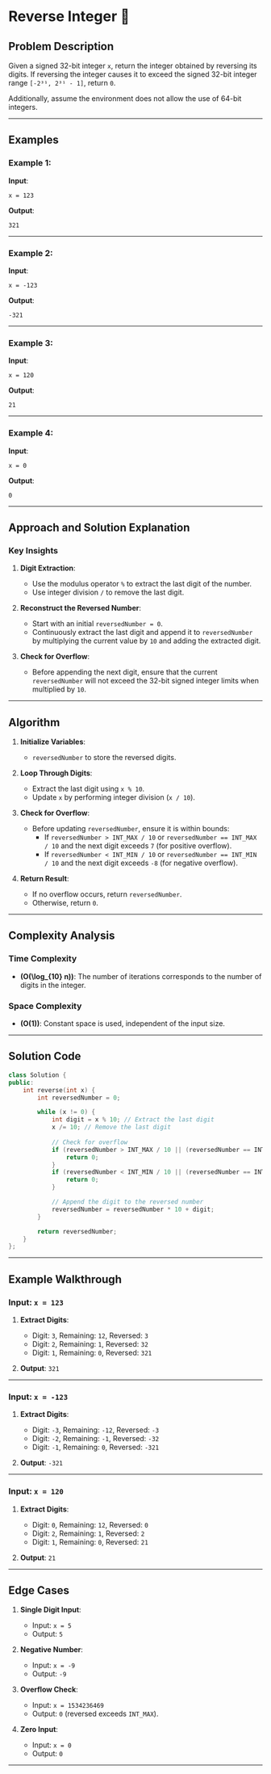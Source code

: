 # Reverse Integer 🔄

## Problem Description

Given a signed 32-bit integer `x`, return the integer obtained by reversing its digits. If reversing the integer causes it to exceed the signed 32-bit integer range `[-2³¹, 2³¹ - 1]`, return `0`.

Additionally, assume the environment does not allow the use of 64-bit integers.

---

## Examples

### Example 1:
**Input**:  
```plaintext
x = 123
```
**Output**:  
```plaintext
321
```

---

### Example 2:
**Input**:  
```plaintext
x = -123
```
**Output**:  
```plaintext
-321
```

---

### Example 3:
**Input**:  
```plaintext
x = 120
```
**Output**:  
```plaintext
21
```

---

### Example 4:
**Input**:  
```plaintext
x = 0
```
**Output**:  
```plaintext
0
```

---

## Approach and Solution Explanation

### Key Insights

1. **Digit Extraction**:
   - Use the modulus operator `%` to extract the last digit of the number.
   - Use integer division `/` to remove the last digit.

2. **Reconstruct the Reversed Number**:
   - Start with an initial `reversedNumber = 0`.
   - Continuously extract the last digit and append it to `reversedNumber` by multiplying the current value by `10` and adding the extracted digit.

3. **Check for Overflow**:
   - Before appending the next digit, ensure that the current `reversedNumber` will not exceed the 32-bit signed integer limits when multiplied by `10`.

---

## Algorithm

1. **Initialize Variables**:
   - `reversedNumber` to store the reversed digits.

2. **Loop Through Digits**:
   - Extract the last digit using `x % 10`.
   - Update `x` by performing integer division (`x / 10`).

3. **Check for Overflow**:
   - Before updating `reversedNumber`, ensure it is within bounds:
     - If `reversedNumber > INT_MAX / 10` or `reversedNumber == INT_MAX / 10` and the next digit exceeds `7` (for positive overflow).
     - If `reversedNumber < INT_MIN / 10` or `reversedNumber == INT_MIN / 10` and the next digit exceeds `-8` (for negative overflow).

4. **Return Result**:
   - If no overflow occurs, return `reversedNumber`.
   - Otherwise, return `0`.

---

## Complexity Analysis

### Time Complexity
- **\(O(\log_{10} n)\)**: The number of iterations corresponds to the number of digits in the integer.

### Space Complexity
- **\(O(1)\)**: Constant space is used, independent of the input size.

---

## Solution Code

```cpp
class Solution {
public:
    int reverse(int x) {
        int reversedNumber = 0;

        while (x != 0) {
            int digit = x % 10; // Extract the last digit
            x /= 10; // Remove the last digit
            
            // Check for overflow
            if (reversedNumber > INT_MAX / 10 || (reversedNumber == INT_MAX / 10 && digit > 7)) {
                return 0;
            }
            if (reversedNumber < INT_MIN / 10 || (reversedNumber == INT_MIN / 10 && digit < -8)) {
                return 0;
            }

            // Append the digit to the reversed number
            reversedNumber = reversedNumber * 10 + digit;
        }

        return reversedNumber;
    }
};
```

---

## Example Walkthrough

### Input: `x = 123`

1. **Extract Digits**:
   - Digit: `3`, Remaining: `12`, Reversed: `3`
   - Digit: `2`, Remaining: `1`, Reversed: `32`
   - Digit: `1`, Remaining: `0`, Reversed: `321`

2. **Output**: `321`

---

### Input: `x = -123`

1. **Extract Digits**:
   - Digit: `-3`, Remaining: `-12`, Reversed: `-3`
   - Digit: `-2`, Remaining: `-1`, Reversed: `-32`
   - Digit: `-1`, Remaining: `0`, Reversed: `-321`

2. **Output**: `-321`

---

### Input: `x = 120`

1. **Extract Digits**:
   - Digit: `0`, Remaining: `12`, Reversed: `0`
   - Digit: `2`, Remaining: `1`, Reversed: `2`
   - Digit: `1`, Remaining: `0`, Reversed: `21`

2. **Output**: `21`

---

## Edge Cases

1. **Single Digit Input**:
   - Input: `x = 5`
   - Output: `5`

2. **Negative Number**:
   - Input: `x = -9`
   - Output: `-9`

3. **Overflow Check**:
   - Input: `x = 1534236469`
   - Output: `0` (reversed exceeds `INT_MAX`).

4. **Zero Input**:
   - Input: `x = 0`
   - Output: `0`

---
